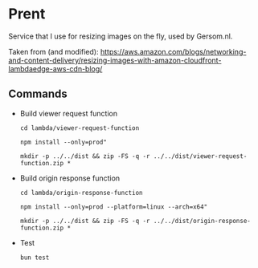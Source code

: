 # Prent

Service that I use for resizing images on the fly, used by Gersom.nl.

Taken from (and modified): https://aws.amazon.com/blogs/networking-and-content-delivery/resizing-images-with-amazon-cloudfront-lambdaedge-aws-cdn-blog/

## Commands

- Build viewer request function

  ```
  cd lambda/viewer-request-function

  npm install --only=prod"

  mkdir -p ../../dist && zip -FS -q -r ../../dist/viewer-request-function.zip *
  ```

- Build origin response function

  ```
  cd lambda/origin-response-function

  npm install --only=prod --platform=linux --arch=x64"

  mkdir -p ../../dist && zip -FS -q -r ../../dist/origin-response-function.zip *
  ```

- Test

  ```
  bun test
  ```
